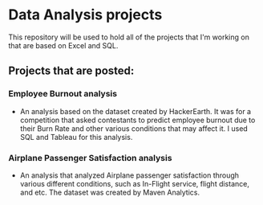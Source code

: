 # Data Analysis projects 
This repository will be used to hold all of the projects that I'm working on that are based on Excel and SQL. 
 
## Projects that are posted: 
### Employee Burnout analysis 
- An analysis based on the dataset created by HackerEarth. It was for a competition that asked contestants to predict employee burnout due to their Burn Rate and     other various conditions that may affect it. I used SQL and Tableau for this analysis. 

### Airplane Passenger Satisfaction analysis  
- An analysis that analyzed Airplane passenger satisfaction through various different conditions, such as In-Flight service, flight distance, and etc. The dataset     was created by Maven Analytics. 
